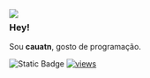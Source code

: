 
<img align="left" src="https://orhun.dev/img/crow.png">

### Hey!

Sou **cauatn**, gosto de programação.

![Static Badge](https://img.shields.io/badge/personal%20website-8A2BE2?link=https%3A%2F%2Fcauatn.vercel.app%2F)  [![views](https://komarev.com/ghpvc/?username=Cauatn&style=flat&color=313131&label=views&abbreviated=true)](https://github.com/Cauatn)
